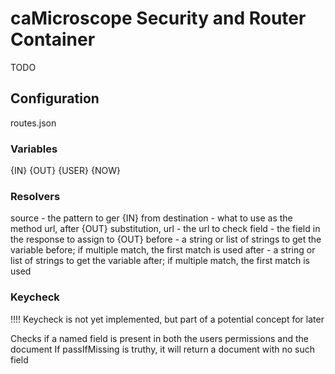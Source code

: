 # caMicroscope Security and Router Container
TODO

## Configuration

routes.json

### Variables
{IN}
{OUT}
{USER}
{NOW}

### Resolvers
source - the pattern to ger {IN} from
destination - what to use as the method url, after {OUT} substitution,
url - the url to check
field - the field in the response to assign to {OUT}
before - a string or list of strings to get the variable before; if multiple match, the first match is used
after - a string or list of strings to get the variable after; if multiple match, the first match is used

### Keycheck
!!!! Keycheck is not yet implemented, but part of a potential concept for later

Checks if a named field is present in both the users permissions and the document
If passIfMissing is truthy, it will return a document with no such field
